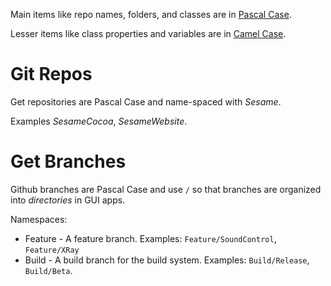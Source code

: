 Main items like repo names, folders, and classes are in [Pascal Case](http://c2.com/cgi/wiki?PascalCase).

Lesser items like class properties and variables are in [Camel Case](http://msdn.microsoft.com/en-us/library/x2dbyw72.aspx).

# Git Repos

Get repositories are Pascal Case and name-spaced with *Sesame*. 

Examples *SesameCocoa*, *SesameWebsite*.

# Get Branches

Github branches are Pascal Case and use `/` so that branches are organized into *directories* in GUI apps.

Namespaces:
- Feature - A feature branch. Examples: `Feature/SoundControl`, `Feature/XRay`
- Build - A build branch for the build system. Examples: `Build/Release`, `Build/Beta`.
